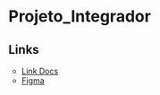 # Projeto_Integrador

<h2>Links</h2>
<ul style="text-decoration: none; list-style-type: circle;">
    <li><a href="https://docs.google.com/document/d/1UAjU4OgLQ0koqkxm2nD-EHaCjtq7U5qfyG-a91BFq2c/edit?usp=drivesdk">Link Docs</a></li>
    <li><a href="https://www.figma.com/design/4paQeurrs60NN3rKx32wrh/Untitled?node-id=0-1&t=fFkfK82iyXBaiQrw-1">Figma</a></li>
</ul>
